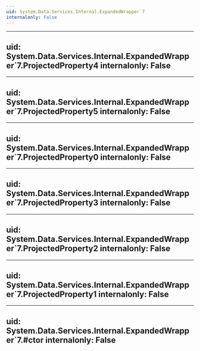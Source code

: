 ```yaml
---
uid: System.Data.Services.Internal.ExpandedWrapper`7
internalonly: False
---
```


---
uid: System.Data.Services.Internal.ExpandedWrapper`7.ProjectedProperty4
internalonly: False
---

---
uid: System.Data.Services.Internal.ExpandedWrapper`7.ProjectedProperty5
internalonly: False
---

---
uid: System.Data.Services.Internal.ExpandedWrapper`7.ProjectedProperty0
internalonly: False
---

---
uid: System.Data.Services.Internal.ExpandedWrapper`7.ProjectedProperty3
internalonly: False
---

---
uid: System.Data.Services.Internal.ExpandedWrapper`7.ProjectedProperty2
internalonly: False
---

---
uid: System.Data.Services.Internal.ExpandedWrapper`7.ProjectedProperty1
internalonly: False
---

---
uid: System.Data.Services.Internal.ExpandedWrapper`7.#ctor
internalonly: False
---
